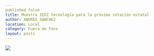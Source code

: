 ```yaml
---
published false
title: Muestra IEEZ tecnología para la próxima votación estatal
author: ANDRÉS SÁNCHEZ
location: Local
category: Fuera de Foco
layout: posts
---
```


![](http://i.imgur.com/EP758RJm.jpg)

